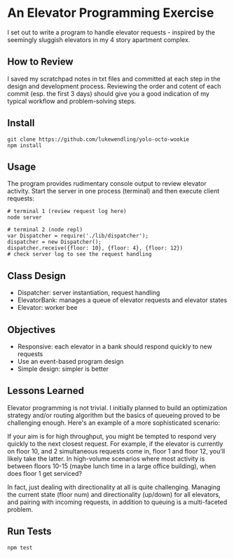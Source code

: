 An Elevator Programming Exercise
================================

I set out to write a program to handle elevator requests - inspired by the seemingly sluggish elevators in my 4 story apartment complex.

How to Review
-------------
I saved my scratchpad notes in txt files and committed at each step in the design and development process. Reviewing the order and cotent of each commit (esp. the first 3 days) should give you a good indication of my typical workflow and problem-solving steps.

Install
-------
```
git clone https://github.com/lukewendling/yolo-octo-wookie
npm install
```

Usage
-----
The program provides rudimentary console output to review elevator activity. Start the server in one process (terminal) and then execute client requests:

```
# terminal 1 (review request log here)
node server

# terminal 2 (node repl)
var Dispatcher = require('./lib/dispatcher');
dispatcher = new Dispatcher();
dispatcher.receive({floor: 10}, {floor: 4}, {floor: 12})
# check server log to see the request handling
```

Class Design
------------
* Dispatcher: server instantiation, request handling
* ElevatorBank: manages a queue of elevator requests and elevator states
* Elevator: worker bee

Objectives
----------
* Responsive: each elevator in a bank should respond quickly to new requests
* Use an event-based program design
* Simple design: simpler is better

Lessons Learned
---------------
Elevator programming is not trivial. I initially planned to build an optimization strategy and/or routing algorithm but the basics of queueing proved to be challenging enough. Here's an example of a more sophisticated scenario:

If your aim is for high throughput, you might be tempted to respond very quickly to the next closest request. For example, if the elevator is currently on floor 10, and 2 simultaneous requests come in, floor 1 and floor 12, you'll likely take the latter. In high-volume scenarios where most activity is between floors 10-15 (maybe lunch time in a large office building), when does floor 1 get serviced?

In fact, just dealing with directionality at all is quite challenging. Managing the current state (floor num) and directionality (up/down) for all elevators, and pairing with incoming requests, in addition to queuing is a multi-faceted problem.

Run Tests
---------
```
npm test
```
